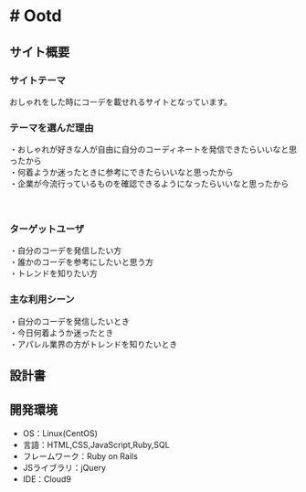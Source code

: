 # # Ootd

## サイト概要
### サイトテーマ
おしゃれをした時にコーデを載せれるサイトとなっています。

### テーマを選んだ理由
・おしゃれが好きな人が自由に自分のコーディネートを発信できたらいいなと思ったから</br>
・何着ようか迷ったときに参考にできたらいいなと思ったから</br>
・企業が今流行っているものを確認できるようになったらいいなと思ったから</br>
</br>
</br>


### ターゲットユーザ
・自分のコーデを発信したい方</br>
・誰かのコーデを参考にしたいと思う方</br>
・トレンドを知りたい方

### 主な利用シーン
・自分のコーデを発信したいとき</br>
・今日何着ようか迷ったとき</br>
・アパレル業界の方がトレンドを知りたいとき

## 設計書

## 開発環境
- OS：Linux(CentOS)
- 言語：HTML,CSS,JavaScript,Ruby,SQL
- フレームワーク：Ruby on Rails
- JSライブラリ：jQuery
- IDE：Cloud9
